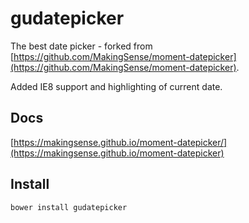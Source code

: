 # gudatepicker

The best date picker - forked from [https://github.com/MakingSense/moment-datepicker](https://github.com/MakingSense/moment-datepicker).

Added IE8 support and highlighting of current date.

## Docs
[https://makingsense.github.io/moment-datepicker/](https://makingsense.github.io/moment-datepicker)

## Install
`bower install gudatepicker`